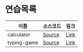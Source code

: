 # 연습목록

| 이름 | 소스코드 | 링크 |
| - | - | - |
| calculator | [Source](https://github.com/une9/calculator) | [Link](https://une9.github.io/calculator) |
| typing-game | [Source](https://github.com/une9/typing-game) | [Link](https://une9.github.io/typing-game) |
